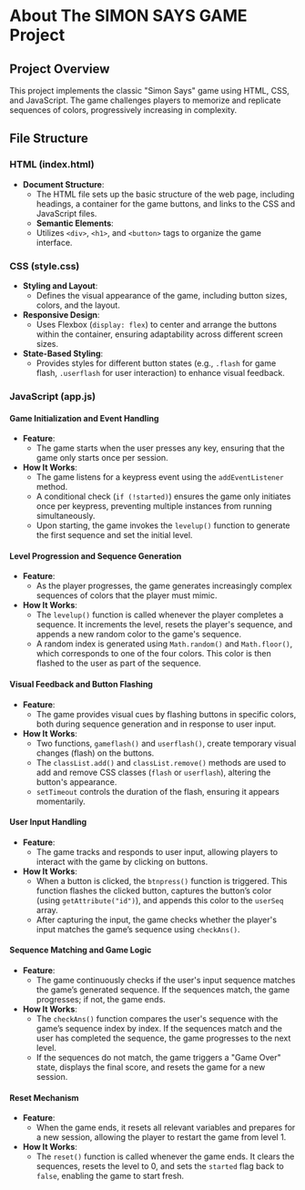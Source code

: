 # About The SIMON SAYS GAME Project

## Project Overview
This project implements the classic "Simon Says" game using HTML, CSS, and JavaScript. The game challenges players to memorize and replicate sequences of colors, progressively increasing in complexity.

## File Structure

### HTML (index.html)
- **Document Structure**: 
  - The HTML file sets up the basic structure of the web page, including headings, a container for the game buttons, and links to the CSS and JavaScript files.
  - **Semantic Elements**: 
  - Utilizes `<div>`, `<h1>`, and `<button>` tags to organize the game interface.

### CSS (style.css)
- **Styling and Layout**:
  - Defines the visual appearance of the game, including button sizes, colors, and the layout.
- **Responsive Design**:
  - Uses Flexbox (`display: flex`) to center and arrange the buttons within the container, ensuring adaptability across different screen sizes.
- **State-Based Styling**:
  - Provides styles for different button states (e.g., `.flash` for game flash, `.userflash` for user interaction) to enhance visual feedback.

### JavaScript (app.js)
#### Game Initialization and Event Handling
- **Feature**: 
  - The game starts when the user presses any key, ensuring that the game only starts once per session.
- **How It Works**:
  - The game listens for a keypress event using the `addEventListener` method.
  - A conditional check (`if (!started)`) ensures the game only initiates once per keypress, preventing multiple instances from running simultaneously.
  - Upon starting, the game invokes the `levelup()` function to generate the first sequence and set the initial level.

#### Level Progression and Sequence Generation
- **Feature**: 
  - As the player progresses, the game generates increasingly complex sequences of colors that the player must mimic.
- **How It Works**:
  - The `levelup()` function is called whenever the player completes a sequence. It increments the level, resets the player's sequence, and appends a new random color to the game's sequence.
  - A random index is generated using `Math.random()` and `Math.floor()`, which corresponds to one of the four colors. This color is then flashed to the user as part of the sequence.

#### Visual Feedback and Button Flashing
- **Feature**: 
  - The game provides visual cues by flashing buttons in specific colors, both during sequence generation and in response to user input.
- **How It Works**:
  - Two functions, `gameflash()` and `userflash()`, create temporary visual changes (flash) on the buttons.
  - The `classList.add()` and `classList.remove()` methods are used to add and remove CSS classes (`flash` or `userflash`), altering the button's appearance.
  - `setTimeout` controls the duration of the flash, ensuring it appears momentarily.

#### User Input Handling
- **Feature**: 
  - The game tracks and responds to user input, allowing players to interact with the game by clicking on buttons.
- **How It Works**:
  - When a button is clicked, the `btnpress()` function is triggered. This function flashes the clicked button, captures the button’s color (using `getAttribute("id")`), and appends this color to the `userSeq` array.
  - After capturing the input, the game checks whether the player's input matches the game’s sequence using `checkAns()`.

#### Sequence Matching and Game Logic
- **Feature**: 
  - The game continuously checks if the user's input sequence matches the game’s generated sequence. If the sequences match, the game progresses; if not, the game ends.
- **How It Works**:
  - The `checkAns()` function compares the user's sequence with the game’s sequence index by index. If the sequences match and the user has completed the sequence, the game progresses to the next level.
  - If the sequences do not match, the game triggers a "Game Over" state, displays the final score, and resets the game for a new session.

#### Reset Mechanism
- **Feature**: 
  - When the game ends, it resets all relevant variables and prepares for a new session, allowing the player to restart the game from level 1.
- **How It Works**:
  - The `reset()` function is called whenever the game ends. It clears the sequences, resets the level to 0, and sets the `started` flag back to `false`, enabling the game to start fresh.
